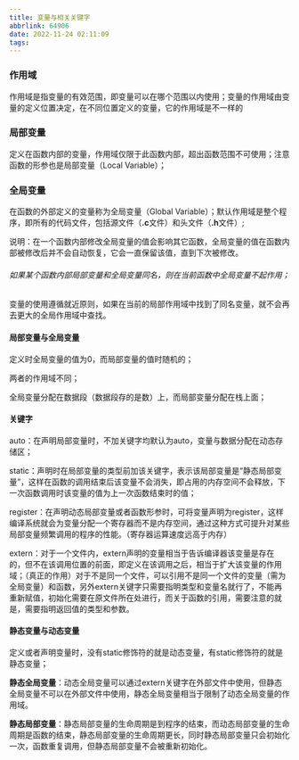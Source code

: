 ```yaml
---
title: 变量与相关关键字
abbrlink: 64906
date: 2022-11-24 02:11:09
tags:
---
```


### 作用域

作用域是指变量的有效范围，即变量可以在哪个范围以内使用；变量的作用域由变量的定义位置决定，在不同位置定义的变量，它的作用域是不一样的

### 局部变量

定义在函数内部的变量，作用域仅限于此函数内部，超出函数范围不可使用；注意函数的形参也是局部变量（Local Variable）；

### 全局变量

在函数的外部定义的变量称为全局变量（Global Variable）；默认作用域是整个程序，即所有的代码文件，包括源文件（**.c**文件）和头文件（**.h**文件）;

说明：在一个函数内部修改全局变量的值会影响其它函数，全局变量的值在函数内部被修改后并不会自动恢复，它会一直保留该值，直到下次被修改。

###### 如果某个函数内部局部变量和全局变量同名，则在当前函数中全局变量不起作用；

变量的使用遵循就近原则，如果在当前的局部作用域中找到了同名变量，就不会再去更大的全局作用域中查找。

#### 局部变量与全局变量

定义时全局变量的值为0，而局部变量的值时随机的；

两者的作用域不同；

全局变量分配在数据段（数据段存的是数）上，而局部变量分配在栈上面；

#### 关键字

auto：在声明局部变量时，不加关键字均默认为auto，变量与数据分配在动态存储区；

static：声明时在局部变量的类型前加该关键字，表示该局部变量是“静态局部变量”，这样在函数的调用结束后该变量不会消失，即占用的内存空间不会释放，下一次函数调用时该变量的值为上一次函数结束时的值；

register：在声明动态局部变量或者函数形参时，可将变量声明为register，这样编译系统就会为变量分配一个寄存器而不是内存空间，通过这种方式可提升对某些局部变量频繁调用的程序的性能。（寄存器运算速度远高于内存）

extern：对于一个文件内，extern声明的变量相当于告诉编译器该变量是存在的，但不在该调用位置的前面，即定义在该调用之后，相当于扩大该变量的作用域；（真正的作用）对于不是同一个文件，可以引用不是同一个文件的变量（需为全局变量）和函数，另外extern关键字只需要指明类型和变量名就行了，不能再重新赋值，初始化需要在原文件所在处进行，而关于函数的引用，需要注意的就是，需要指明返回值的类型和参数。

#### 静态变量与动态变量

定义或者声明变量时，没有static修饰符的就是动态变量，有static修饰符的就是静态变量；

**静态全局变量**：动态全局变量可以通过extern关键字在外部文件中使用，但静态全局变量不可以在外部文件中使用，静态全局变量相当于限制了动态全局变量的作用域。

**静态局部变量**：静态局部变量的生命周期是到程序的结束，而动态局部变量的生命周期是函数的结束，静态局部变量的生命周期更长，同时静态局部变量只会初始化一次，函数重复调用，但静态局部变量不会被重新初始化。
